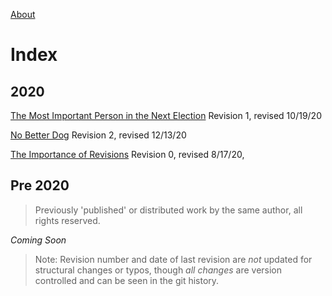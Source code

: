 [About](https://recursivelycurious.github.io/essays/about.html)

# Index

## 2020

[The Most Important Person in the Next Election](https://recursivelycurious.github.io/essays/2020/the_most_important_person_in_the_next_election.html) Revision 1, revised 10/19/20

[No Better Dog](https://recursivelycurious.github.io/essays/no_better_dog.html) Revision 2, revised 12/13/20

[The Importance of Revisions](https://recursivelycurious.github.io/essays/20200818/the_importance_of_revisions.html) Revision 0, revised 8/17/20,

## Pre 2020

> Previously 'published' or distributed work by the same author, all rights reserved.

_Coming Soon_

> Note: Revision number and date of last revision are _not_ updated for structural changes or typos, though _all changes_ are version controlled and can be seen in the git history.
